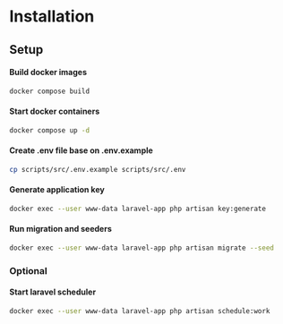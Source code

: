 # Installation

## Setup

#### Build docker images
````sh
docker compose build
````

#### Start docker containers
````sh
docker compose up -d
````

#### Create .env file base on .env.example
````sh
cp scripts/src/.env.example scripts/src/.env
````

#### Generate application key
````sh
docker exec --user www-data laravel-app php artisan key:generate
````

#### Run migration and seeders
````sh
docker exec --user www-data laravel-app php artisan migrate --seed
````

### Optional

#### Start laravel scheduler
````sh
docker exec --user www-data laravel-app php artisan schedule:work
````
